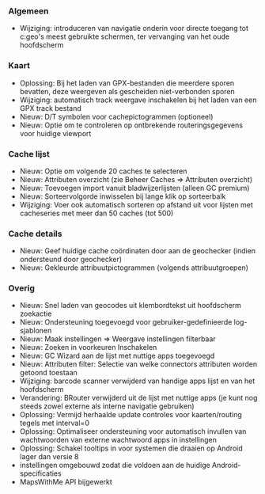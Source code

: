 ### Algemeen
- Wijziging: introduceren van navigatie onderin voor directe toegang tot c:geo's meest gebruikte schermen, ter vervanging van het oude hoofdscherm

### Kaart
- Oplossing: Bij het laden van GPX-bestanden die meerdere sporen bevatten, deze weergeven als gescheiden niet-verbonden sporen
- Wijziging: automatisch track weergave inschakelen bij het laden van een GPX track bestand
- Nieuw: D/T symbolen voor cachepictogrammen (optioneel)
- Nieuw: Optie om te controleren op ontbrekende routeringsgegevens voor huidige viewport

### Cache lijst
- Nieuw: Optie om volgende 20 caches te selecteren
- Nieuw: Attributen overzicht (zie Beheer Caches => Attributen overzicht)
- Nieuw: Toevoegen import vanuit bladwijzerlijsten (alleen GC premium)
- Nieuw: Sorteervolgorde inwisselen bij lange klik op sorteerbalk
- Wijziging: Voer ook automatisch sorteren op afstand uit voor lijsten met cacheseries met meer dan 50 caches (tot 500)

### Cache details
- Nieuw: Geef huidige cache coördinaten door aan de geochecker (indien ondersteund door geochecker)
- Nieuw: Gekleurde attribuutpictogrammen (volgends attribuutgroepen)

### Overig
- Nieuw: Snel laden van geocodes uit klembordtekst uit hoofdscherm zoekactie
- Nieuw: Ondersteuning toegevoegd voor gebruiker-gedefinieerde log-sjablonen
- Nieuw: Maak instellingen => Weergave instellingen filterbaar
- Nieuw: Zoeken in voorkeuren Inschakelen
- Nieuw: GC Wizard aan de lijst met nuttige apps toegevoegd
- Nieuw: Attributen filter: Selectie van welke connectors attributen worden getoond toestaan
- Wijziging: barcode scanner verwijderd van handige apps lijst en van het hoofdscherm
- Verandering: BRouter verwijderd uit de lijst met nuttige apps (je kunt nog steeds zowel externe als interne navigatie gebruiken)
- Oplossing: Vermijd herhaalde update controles voor kaarten/routing tegels met interval=0
- Oplossing: Optimaliseer ondersteuning voor automatisch invullen van wachtwoorden van externe wachtwoord apps in instellingen
- Oplossing: Schakel tooltips in voor systemen die draaien op Android lager dan versie 8
- instellingen omgebouwd zodat die voldoen aan de huidige Android-specificaties
- MapsWithMe API bijgewerkt
